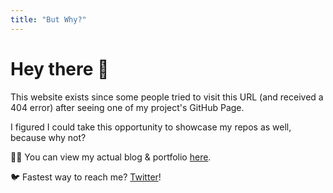 ```yaml
---
title: "But Why?"
---
```


# Hey there 👋

This website exists since some people tried to visit this URL (and received a 404 error) after seeing one of my project's GitHub Page.

I figured I could take this opportunity to showcase my repos as well, because why not?

👨‍💻 You can view my actual blog & portfolio [here](https://ajitpanigrahi.com/).

🐦 Fastest way to reach me? [Twitter](https://twitter.com/AjitZero)!

